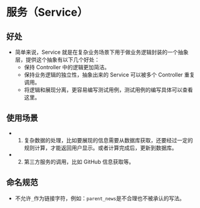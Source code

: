 # 服务（Service）

## 好处

- 简单来说，Service 就是在复杂业务场景下用于做业务逻辑封装的一个抽象层，提供这个抽象有以下几个好处：
  - 保持 Controller 中的逻辑更加简洁。
  - 保持业务逻辑的独立性，抽象出来的 Service 可以被多个 Controller 重复调用。
  - 将逻辑和展现分离，更容易编写测试用例，测试用例的编写具体可以查看这里。


## 使用场景

- 1. 复杂数据的处理，比如要展现的信息需要从数据库获取，还要经过一定的规则计算，才能返回用户显示。或者计算完成后，更新到数据库。
- 2. 第三方服务的调用，比如 GitHub 信息获取等。

## 命名规范

- 不允许`_`作为链接字符，例如：`parent_news`是不合理也不被承认的写法。
